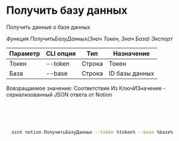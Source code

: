 ﻿---
sidebar_position: 2
---

# Получить базу данных
 Получить данные о базе данных


*Функция ПолучитьБазуДанных(Знач Токен, Знач База) Экспорт*

  | Параметр | CLI опция | Тип | Назначение |
  |-|-|-|-|
  | Токен | --token | Строка | Токен |
  | База | --base | Строка | ID базы данных |

  
  Вовзращаемое значение:   Соответствие Из КлючИЗначение - сериализованный JSON ответа от Notion

```bsl title="Пример кода"
	

	
```

```sh title="Пример команд CLI"
    
  oint notion ПолучитьБазуДанных --token %token% --base %base%

```


```json title="Результат"



```
